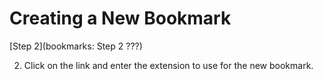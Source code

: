 # Creating a New Bookmark

[Step 2](bookmarks: Step 2 ???)

2. Click on the link and enter the extension to use for the new bookmark.
